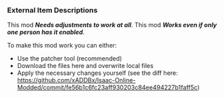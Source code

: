 ### External Item Descriptions
This mod ***Needs adjustments to work at all***.
This mod ***Works even if only one person has it enabled***.

To make this mod work you can either:

- Use the patcher tool (recommended)  
- Download the files here and overwrite local files  
- Apply the necessary changes yourself (see the diff here: https://github.com/xADDBx/Isaac-Online-Modded/commit/fe56b1c6fc23aff930203c84ee494227b1faff5c)
